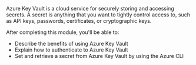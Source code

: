 Azure Key Vault is a cloud service for securely storing and accessing secrets. A secret is anything that you want to tightly control access to, such as API keys, passwords, certificates, or cryptographic keys.

After completing this module, you'll be able to:

* Describe the benefits of using Azure Key Vault
* Explain how to authenticate to Azure Key Vault
* Set and retrieve a secret from Azure Key Vault by using the Azure CLI